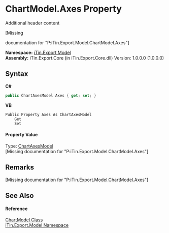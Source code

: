 # ChartModel.Axes Property 
Additional header content 

\[Missing <summary> documentation for "P:iTin.Export.Model.ChartModel.Axes"\]

**Namespace:**&nbsp;<a href="ef57ffcc-e95e-b212-5a46-9aa6f5a3511f">iTin.Export.Model</a><br />**Assembly:**&nbsp;iTin.Export.Core (in iTin.Export.Core.dll) Version: 1.0.0.0 (1.0.0.0)

## Syntax

**C#**<br />
``` C#
public ChartAxesModel Axes { get; set; }
```

**VB**<br />
``` VB
Public Property Axes As ChartAxesModel
	Get
	Set
```


#### Property Value
Type: <a href="1d8547ce-0270-dd2c-e0e4-007ddc9c007c">ChartAxesModel</a><br />\[Missing <value> documentation for "P:iTin.Export.Model.ChartModel.Axes"\]

## Remarks
\[Missing <remarks> documentation for "P:iTin.Export.Model.ChartModel.Axes"\]

## See Also


#### Reference
<a href="a8ddbbae-39bf-79b5-58c6-02bf57059871">ChartModel Class</a><br /><a href="ef57ffcc-e95e-b212-5a46-9aa6f5a3511f">iTin.Export.Model Namespace</a><br />